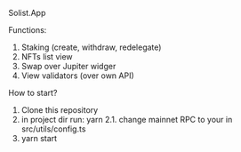 Solist.App

Functions:
1. Staking (create, withdraw, redelegate)
2. NFTs list view
3. Swap over Jupiter widger
4. View validators (over own API)

How to start?

1. Clone this repository
2. in project dir run: yarn
2.1. change mainnet RPC to your in src/utils/config.ts
3. yarn start

